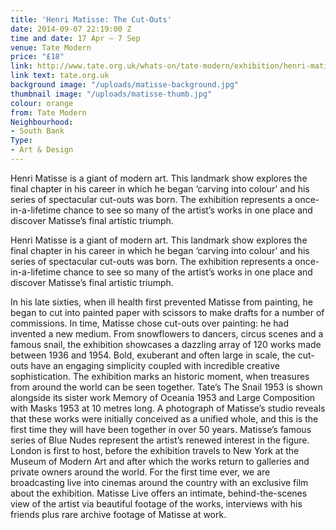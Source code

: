 ```yaml
---
title: 'Henri Matisse: The Cut-Outs'
date: 2014-09-07 22:19:00 Z
time and date: 17 Apr – 7 Sep
venue: Tate Modern
price: "£18"
link: http://www.tate.org.uk/whats-on/tate-modern/exhibition/henri-matisse-cut-outs
link text: tate.org.uk
background image: "/uploads/matisse-background.jpg"
thumbnail image: "/uploads/matisse-thumb.jpg"
colour: orange
from: Tate Modern
Neighbourhood:
- South Bank
Type:
- Art & Design
---
```


Henri Matisse is a giant of modern art. This landmark show explores the final chapter in his career in which he began ‘carving into colour’ and his series of spectacular cut-outs was born.
The exhibition represents a once-in-a-lifetime chance to see so many of the artist’s works in one place and discover Matisse’s final artistic triumph.

Henri Matisse is a giant of modern art. This landmark show explores the final chapter in his career in which he began ‘carving into colour’ and his series of spectacular cut-outs was born.
The exhibition represents a once-in-a-lifetime chance to see so many of the artist’s works in one place and discover Matisse’s final artistic triumph.

In his late sixties, when ill health first prevented Matisse from painting, he began to cut into painted paper with scissors to make drafts for a number of commissions. In time, Matisse chose cut-outs over painting: he had invented a new medium.
From snowflowers to dancers, circus scenes and a famous snail, the exhibition showcases a dazzling array of 120 works made between 1936 and 1954. Bold, exuberant and often large in scale, the cut-outs have an engaging simplicity coupled with incredible creative sophistication.
The exhibition marks an historic moment, when treasures from around the world can be seen together. Tate’s The Snail 1953 is shown alongside its sister work Memory of Oceania 1953 and Large Composition with Masks 1953 at 10 metres long. A photograph of Matisse’s studio reveals that these works were initially conceived as a unified whole, and this is the first time they will have been together in over 50 years. Matisse’s famous series of Blue Nudes represent the artist’s renewed interest in the figure.
London is first to host, before the exhibition travels to New York at the Museum of Modern Art and after which the works return to galleries and private owners around the world.
For the first time ever, we are broadcasting live into cinemas around the country with an exclusive film about the exhibition. Matisse Live offers an intimate, behind-the-scenes view of the artist via beautiful footage of the works, interviews with his friends plus rare archive footage of Matisse at work.
